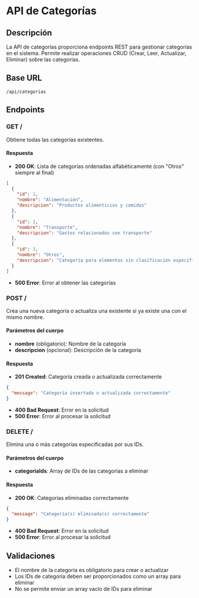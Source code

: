 # API de Categorías

## Descripción
La API de categorías proporciona endpoints REST para gestionar categorías en el sistema. Permite realizar operaciones CRUD (Crear, Leer, Actualizar, Eliminar) sobre las categorías.

## Base URL
```
/api/categorias
```

## Endpoints

### GET /
Obtiene todas las categorías existentes.

#### Respuesta
- **200 OK**: Lista de categorías ordenadas alfabéticamente (con "Otros" siempre al final)
```json
[
  {
    "id": 1,
    "nombre": "Alimentación",
    "descripcion": "Productos alimenticios y comidas"
  },
  {
    "id": 2,
    "nombre": "Transporte",
    "descripcion": "Gastos relacionados con transporte"
  },
  {
    "id": 3,
    "nombre": "Otros",
    "descripcion": "Categoría para elementos sin clasificación específica"
  }
]
```
- **500 Error**: Error al obtener las categorías

### POST /
Crea una nueva categoría o actualiza una existente si ya existe una con el mismo nombre.

#### Parámetros del cuerpo
- **nombre** (obligatorio): Nombre de la categoría
- **descripcion** (opcional): Descripción de la categoría

#### Respuesta
- **201 Created**: Categoría creada o actualizada correctamente
```json
{
  "message": "Categoría insertada o actualizada correctamente"
}
```
- **400 Bad Request**: Error en la solicitud
- **500 Error**: Error al procesar la solicitud

### DELETE /
Elimina una o más categorías especificadas por sus IDs.

#### Parámetros del cuerpo
- **categoriaIds**: Array de IDs de las categorías a eliminar

#### Respuesta
- **200 OK**: Categorías eliminadas correctamente
```json
{
  "message": "Categoría(s) eliminada(s) correctamente"
}
```
- **400 Bad Request**: Error en la solicitud
- **500 Error**: Error al procesar la solicitud

## Validaciones
- El nombre de la categoría es obligatorio para crear o actualizar
- Los IDs de categoría deben ser proporcionados como un array para eliminar
- No se permite enviar un array vacío de IDs para eliminar
